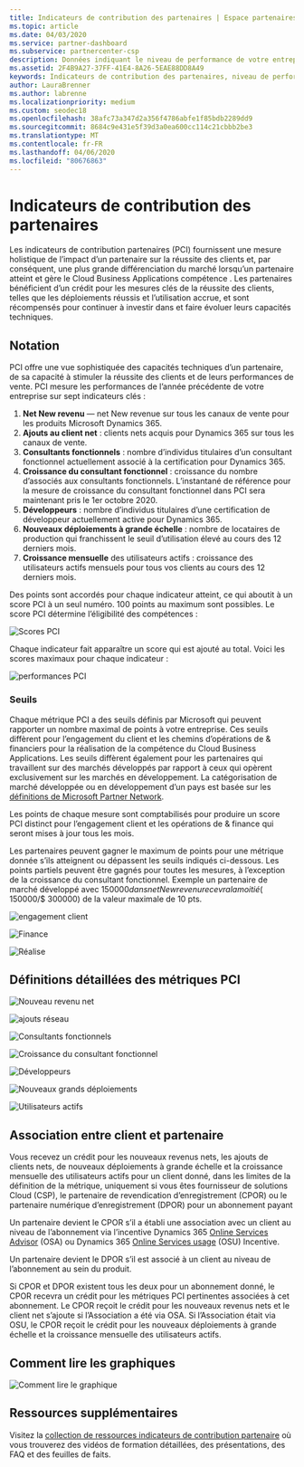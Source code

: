```yaml
---
title: Indicateurs de contribution des partenaires | Espace partenaires
ms.topic: article
ms.date: 04/03/2020
ms.service: partner-dashboard
ms.subservice: partnercenter-csp
description: Données indiquant le niveau de performance de votre entreprise avec Dynamics 365 Customer Engagement ou Dynamics 365 for Finance and Operations
ms.assetid: 2F4B9A27-37FF-41E4-8A26-5EAE88DD8A49
keywords: Indicateurs de contribution des partenaires, niveau de performance, réussite du client, mesures, Dynamics 365
author: LauraBrenner
ms.author: labrenne
ms.localizationpriority: medium
ms.custom: seodec18
ms.openlocfilehash: 38afc73a347d2a356f4786abfe1f85bdb2289dd9
ms.sourcegitcommit: 8684c9e431e5f39d3a0ea600cc114c21cbbb2be3
ms.translationtype: MT
ms.contentlocale: fr-FR
ms.lasthandoff: 04/06/2020
ms.locfileid: "80676863"
---
```

# <a name="partner-contribution-indicators"></a>Indicateurs de contribution des partenaires

Les indicateurs de contribution partenaires (PCI) fournissent une mesure holistique de l’impact d’un partenaire sur la réussite des clients et, par conséquent, une plus grande différenciation du marché lorsqu’un partenaire atteint et gère le Cloud Business Applications compétence . Les partenaires bénéficient d’un crédit pour les mesures clés de la réussite des clients, telles que les déploiements réussis et l’utilisation accrue, et sont récompensés pour continuer à investir dans et faire évoluer leurs capacités techniques.


## <a name="scoring"></a>Notation

PCI offre une vue sophistiquée des capacités techniques d’un partenaire, de sa capacité à stimuler la réussite des clients et de leurs performances de vente. PCI mesure les performances de l’année précédente de votre entreprise sur sept indicateurs clés :

1. **Net New revenu** — net New revenue sur tous les canaux de vente pour les produits Microsoft Dynamics 365.
2. **Ajouts au client net** : clients nets acquis pour Dynamics 365 sur tous les canaux de vente.
3. **Consultants fonctionnels** : nombre d’individus titulaires d’un consultant fonctionnel actuellement associé à la certification pour Dynamics 365. 
4. **Croissance du consultant fonctionnel** : croissance du nombre d’associés aux consultants fonctionnels.  L’instantané de référence pour la mesure de croissance du consultant fonctionnel dans PCI sera maintenant pris le 1er octobre 2020.  
5. **Développeurs** : nombre d’individus titulaires d’une certification de développeur actuellement active pour Dynamics 365.
6. **Nouveaux déploiements à grande échelle** : nombre de locataires de production qui franchissent le seuil d’utilisation élevé au cours des 12 derniers mois.
7. **Croissance mensuelle** des utilisateurs actifs : croissance des utilisateurs actifs mensuels pour tous vos clients au cours des 12 derniers mois.

Des points sont accordés pour chaque indicateur atteint, ce qui aboutit à un score PCI à un seul numéro. 100 points au maximum sont possibles. Le score PCI détermine l’éligibilité des compétences :

![Scores PCI](images/pcinew1.png)

Chaque indicateur fait apparaître un score qui est ajouté au total. Voici les scores maximaux pour chaque indicateur :

![performances PCI](images/pci/perfnew.png)

### <a name="thresholds"></a>Seuils

Chaque métrique PCI a des seuils définis par Microsoft qui peuvent rapporter un nombre maximal de points à votre entreprise. Ces seuils diffèrent pour l’engagement du client et les chemins d’opérations de & financiers pour la réalisation de la compétence du Cloud Business Applications. Les seuils diffèrent également pour les partenaires qui travaillent sur des marchés développés par rapport à ceux qui opèrent exclusivement sur les marchés en développement.  La catégorisation de marché développée ou en développement d’un pays est basée sur les [définitions de Microsoft Partner Network](https://assetsprod.microsoft.com/mpn/mpn-developed-and-developing-countries.pdf).

Les points de chaque mesure sont comptabilisés pour produire un score PCI distinct pour l’engagement client et les opérations de & finance qui seront mises à jour tous les mois.

Les partenaires peuvent gagner le maximum de points pour une métrique donnée s’ils atteignent ou dépassent les seuils indiqués ci-dessous. Les points partiels peuvent être gagnés pour toutes les mesures, à l’exception de la croissance du consultant fonctionnel. Exemple un partenaire de marché développé avec $150 000 dans net New revenu recevra la moitié ($ 150000/$ 300000) de la valeur maximale de 10 pts. 

![engagement client](images/pci/custengagethresh.png)

![Finance](images/pci/table_2.png)

![Réalise](images/Table3.PNG) 


## <a name="detailed-definitions-of-pci-metrics"></a>Définitions détaillées des métriques PCI

![Nouveau revenu net](images/pci/netnewrevenue.png)

![ajouts réseau](images/pci/netadds.png)


![Consultants fonctionnels](images/pci/funcconsult.png)


![Croissance du consultant fonctionnel](images/pci/4_Functional_consultant_growth.png)

![Développeurs](images/pci/developers.png) 

![Nouveaux grands déploiements](images/pci/largedeploy.png) 

![Utilisateurs actifs](images/pci/activeusers.png)

## <a name="customer-to-partner-association"></a>Association entre client et partenaire

Vous recevez un crédit pour les nouveaux revenus nets, les ajouts de clients nets, de nouveaux déploiements à grande échelle et la croissance mensuelle des utilisateurs actifs pour un client donné, dans les limites de la définition de la métrique, uniquement si vous êtes fournisseur de solutions Cloud (CSP), le partenaire de revendication d’enregistrement (CPOR) ou le partenaire numérique d’enregistrement (DPOR) pour un abonnement payant

Un partenaire devient le CPOR s’il a établi une association avec un client au niveau de l’abonnement via l’incentive Dynamics 365 [Online Services Advisor](https://support.microsoft.com/help/4501560/online-services-advisor-osa-sell-incentives-faq) (OSA) ou Dynamics 365 [Online Services usage](https://support.microsoft.com/help/4489988/online-services-usage-osu-incentives-faq) (OSU) Incentive.

Un partenaire devient le DPOR s’il est associé à un client au niveau de l’abonnement au sein du produit.

Si CPOR et DPOR existent tous les deux pour un abonnement donné, le CPOR recevra un crédit pour les métriques PCI pertinentes associées à cet abonnement. Le CPOR reçoit le crédit pour les nouveaux revenus nets et le client net s’ajoute si l’Association a été via OSA. Si l’Association était via OSU, le CPOR reçoit le crédit pour les nouveaux déploiements à grande échelle et la croissance mensuelle des utilisateurs actifs. 

## <a name="how-to-read-the-charts"></a>Comment lire les graphiques

![Comment lire le graphique](images/pci/howto.png)

## <a name="additional-resources"></a>Ressources supplémentaires

Visitez la [collection de ressources indicateurs de contribution partenaire](https://aka.ms/pcilearn) où vous trouverez des vidéos de formation détaillées, des présentations, des FAQ et des feuilles de faits. 




